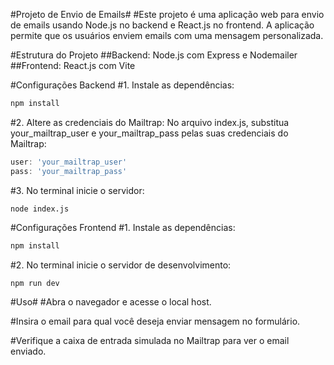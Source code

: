 #Projeto de Envio de Emails#
#Este projeto é uma aplicação web para envio de emails usando Node.js no backend e React.js no frontend. A aplicação permite que os usuários enviem emails com uma mensagem personalizada.

#Estrutura do Projeto
##Backend: Node.js com Express e Nodemailer
##Frontend: React.js com Vite

#Configurações Backend
#1. Instale as dependências:
```bash
npm install
```
#2. Altere as credenciais do Mailtrap:
No arquivo index.js, substitua your_mailtrap_user e your_mailtrap_pass pelas suas credenciais do Mailtrap:
```index.js
user: 'your_mailtrap_user'
pass: 'your_mailtrap_pass'
```

#3. No terminal inicie o servidor:
```
node index.js
```


#Configurações Frontend
#1. Instale as dependências:
```bash
npm install
```

#2. No terminal inicie o servidor de desenvolvimento:
```
npm run dev
```

#Uso#
#Abra o navegador e acesse o local host.

#Insira o email para qual você deseja enviar mensagem no formulário.

#Verifique a caixa de entrada simulada no Mailtrap para ver o email enviado.
